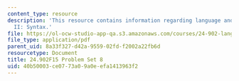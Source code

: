 ```yaml
---
content_type: resource
description: 'This resource contains information regarding language and its structure
  II: Syntax.'
file: https://ol-ocw-studio-app-qa.s3.amazonaws.com/courses/24-902-language-and-its-structure-ii-syntax-fall-2015/40b50003ce0773a09a0eefa1413963f2_MIT24_902F15_ProblemSet8.pdf
file_type: application/pdf
parent_uid: 8a33f327-d42a-9559-02fd-f2002a22fb6d
resourcetype: Document
title: 24.902F15 Problem Set 8
uid: 40b50003-ce07-73a0-9a0e-efa1413963f2
---
```

